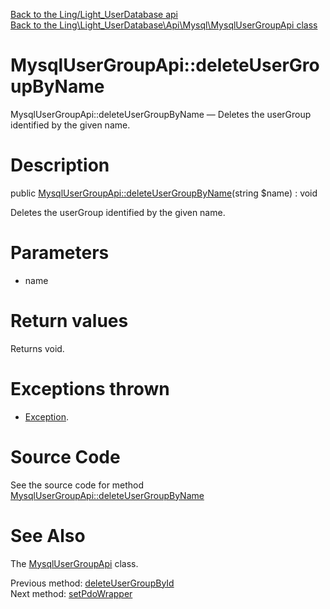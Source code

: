 [Back to the Ling/Light_UserDatabase api](https://github.com/lingtalfi/Light_UserDatabase/blob/master/doc/api/Ling/Light_UserDatabase.md)<br>
[Back to the Ling\Light_UserDatabase\Api\Mysql\MysqlUserGroupApi class](https://github.com/lingtalfi/Light_UserDatabase/blob/master/doc/api/Ling/Light_UserDatabase/Api/Mysql/MysqlUserGroupApi.md)


MysqlUserGroupApi::deleteUserGroupByName
================



MysqlUserGroupApi::deleteUserGroupByName — Deletes the userGroup identified by the given name.




Description
================


public [MysqlUserGroupApi::deleteUserGroupByName](https://github.com/lingtalfi/Light_UserDatabase/blob/master/doc/api/Ling/Light_UserDatabase/Api/Mysql/MysqlUserGroupApi/deleteUserGroupByName.md)(string $name) : void




Deletes the userGroup identified by the given name.




Parameters
================


- name

    


Return values
================

Returns void.


Exceptions thrown
================

- [Exception](http://php.net/manual/en/class.exception.php).&nbsp;







Source Code
===========
See the source code for method [MysqlUserGroupApi::deleteUserGroupByName](https://github.com/lingtalfi/Light_UserDatabase/blob/master/Api/Mysql/MysqlUserGroupApi.php#L117-L120)


See Also
================

The [MysqlUserGroupApi](https://github.com/lingtalfi/Light_UserDatabase/blob/master/doc/api/Ling/Light_UserDatabase/Api/Mysql/MysqlUserGroupApi.md) class.

Previous method: [deleteUserGroupById](https://github.com/lingtalfi/Light_UserDatabase/blob/master/doc/api/Ling/Light_UserDatabase/Api/Mysql/MysqlUserGroupApi/deleteUserGroupById.md)<br>Next method: [setPdoWrapper](https://github.com/lingtalfi/Light_UserDatabase/blob/master/doc/api/Ling/Light_UserDatabase/Api/Mysql/MysqlUserGroupApi/setPdoWrapper.md)<br>


